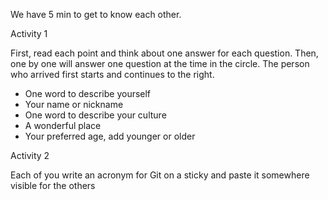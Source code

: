 We have 5 min to get to know each other.

Activity 1

First, read each point and think about one answer for each question.
Then, one by one will answer one question at the time in the circle.
The person who arrived first starts and continues to the right.

- One word to describe yourself
- Your name or nickname
- One word to describe your culture
- A wonderful place
- Your preferred age, add younger or older

Activity 2

Each of you write an acronym for Git on a sticky
and paste it somewhere visible for the others
